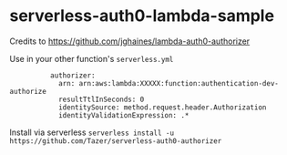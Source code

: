 # serverless-auth0-lambda-sample

Credits to https://github.com/jghaines/lambda-auth0-authorizer

Use in your other function's `serverless.yml`
```
          authorizer:
            arn: arn:aws:lambda:XXXXX:function:authentication-dev-authorize
            resultTtlInSeconds: 0
            identitySource: method.request.header.Authorization
            identityValidationExpression: .*   
```

Install via serverless `serverless install -u https://github.com/Tazer/serverless-auth0-authorizer`
